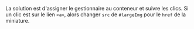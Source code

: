 La solution est d'assigner le gestionnaire au conteneur et suivre les clics.
Si un clic est sur le lien `<a>`, alors changer `src` de `#largeImg` pour le `href` de la miniature.
